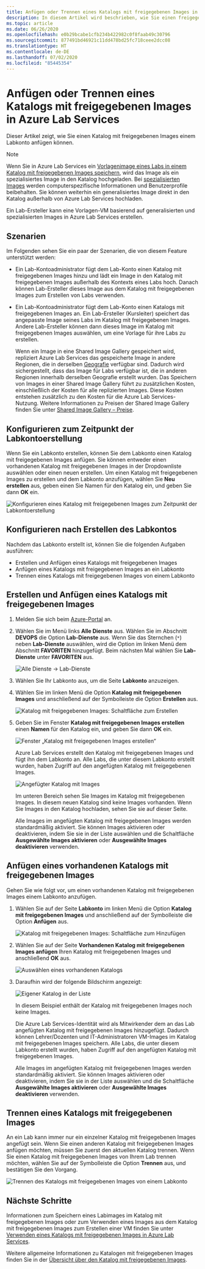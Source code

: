 ```yaml
---
title: Anfügen oder Trennen eines Katalogs mit freigegebenen Images in Azure Lab Services | Microsoft-Dokumentation
description: In diesem Artikel wird beschrieben, wie Sie einen freigegebenen Imagekatalog an ein Classroom-Lab in Azure Lab Services anfügen.
ms.topic: article
ms.date: 06/26/2020
ms.openlocfilehash: e0b29bcabe1cfb234b422982c0f8faab49c30796
ms.sourcegitcommit: 877491bd46921c11dd478bd25fc718ceee2dcc08
ms.translationtype: HT
ms.contentlocale: de-DE
ms.lasthandoff: 07/02/2020
ms.locfileid: "85445354"
---
```

# <a name="attach-or-detach-a-shared-image-gallery-in-azure-lab-services"></a>Anfügen oder Trennen eines Katalogs mit freigegebenen Images in Azure Lab Services
Dieser Artikel zeigt, wie Sie einen Katalog mit freigegebenen Images einem Labkonto anfügen können. 

> [!NOTE]
> Wenn Sie in Azure Lab Services ein [Vorlagenimage eines Labs in einem Katalog mit freigegebenen Images speichern](how-to-use-shared-image-gallery.md#save-an-image-to-the-shared-image-gallery), wird das Image als ein spezialisiertes Image in den Katalog hochgeladen. Bei [spezialisierten Images](https://docs.microsoft.com/azure/virtual-machines/windows/shared-image-galleries#generalized-and-specialized-images) werden computerspezifische Informationen und Benutzerprofile beibehalten. Sie können weiterhin ein generalisiertes Image direkt in den Katalog außerhalb von Azure Lab Services hochladen. 
>
> Ein Lab-Ersteller kann eine Vorlagen-VM basierend auf generalisierten und spezialisierten Images in Azure Lab Services erstellen. 

## <a name="scenarios"></a>Szenarien
Im Folgenden sehen Sie ein paar der Szenarien, die von diesem Feature unterstützt werden: 

- Ein Lab-Kontoadministrator fügt dem Lab-Konto einen Katalog mit freigegebenen Images hinzu und lädt ein Image in den Katalog mit freigegebenen Images außerhalb des Kontexts eines Labs hoch. Danach können Lab-Ersteller dieses Image aus dem Katalog mit freigegebenen Images zum Erstellen von Labs verwenden. 
- Ein Lab-Kontoadministrator fügt dem Lab-Konto einen Katalogs mit freigegebenen Images an. Ein Lab-Ersteller (Kursleiter) speichert das angepasste Image seines Labs im Katalog mit freigegebenen Images. Andere Lab-Ersteller können dann dieses Image im Katalog mit freigegebenen Images auswählen, um eine Vorlage für ihre Labs zu erstellen. 

    Wenn ein Image in eine Shared Image Gallery gespeichert wird, repliziert Azure Lab Services das gespeicherte Image in andere Regionen, die in derselben [Geografie](https://azure.microsoft.com/global-infrastructure/geographies/) verfügbar sind. Dadurch wird sichergestellt, dass das Image für Labs verfügbar ist, die in anderen Regionen innerhalb derselben Geografie erstellt wurden. Das Speichern von Images in einer Shared Image Gallery führt zu zusätzlichen Kosten, einschließlich der Kosten für alle replizierten Images. Diese Kosten entstehen zusätzlich zu den Kosten für die Azure Lab Services-Nutzung. Weitere Informationen zu Preisen der Shared Image Gallery finden Sie unter [Shared Image Gallery – Preise](https://docs.microsoft.com/azure/virtual-machines/windows/shared-image-galleries#billing).

## <a name="configure-at-the-time-of-lab-account-creation"></a>Konfigurieren zum Zeitpunkt der Labkontoerstellung
Wenn Sie ein Labkonto erstellen, können Sie dem Labkonto einen Katalog mit freigegebenen Images anfügen. Sie können entweder einen vorhandenen Katalog mit freigegebenen Images in der Dropdownliste auswählen oder einen neuen erstellen. Um einen Katalog mit freigegebenen Images zu erstellen und dem Labkonto anzufügen, wählen Sie **Neu erstellen** aus, geben einen Sie Namen für den Katalog ein, und geben Sie dann **OK** ein. 

![Konfigurieren eines Katalog mit freigegebenen Images zum Zeitpunkt der Labkontoerstellung](./media/how-to-use-shared-image-gallery/new-lab-account.png)

## <a name="configure-after-the-lab-account-is-created"></a>Konfigurieren nach Erstellen des Labkontos
Nachdem das Labkonto erstellt ist, können Sie die folgenden Aufgaben ausführen:

- Erstellen und Anfügen eines Katalogs mit freigegebenen Images
- Anfügen eines Katalogs mit freigegebenen Images an ein Labkonto
- Trennen eines Katalogs mit freigegebenen Images von einem Labkonto

## <a name="create-and-attach-a-shared-image-gallery"></a>Erstellen und Anfügen eines Katalogs mit freigegebenen Images
1. Melden Sie sich beim [Azure-Portal](https://portal.azure.com) an.
2. Wählen Sie im Menü links **Alle Dienste** aus. Wählen Sie im Abschnitt **DEVOPS** die Option **Lab-Dienste** aus. Wenn Sie das Sternchen (`*`) neben **Lab-Dienste** auswählen, wird die Option im linken Menü dem Abschnitt **FAVORITEN** hinzugefügt. Beim nächsten Mal wählen Sie **Lab-Dienste** unter **FAVORITEN** aus.

    ![Alle Dienste -> Lab-Dienste](./media/tutorial-setup-lab-account/select-lab-accounts-service.png)
3. Wählen Sie Ihr Labkonto aus, um die Seite **Labkonto** anzuzeigen. 
4. Wählen Sie im linken Menü die Option **Katalog mit freigegebenen Images** und anschließend auf der Symbolleiste die Option **Erstellen** aus.  

    ![Katalog mit freigegebenen Images: Schaltfläche zum Erstellen](./media/how-to-use-shared-image-gallery/new-shared-image-gallery-button.png)
5. Geben Sie im Fenster **Katalog mit freigegebenen Images erstellen** einen **Namen** für den Katalog ein, und geben Sie dann **OK** ein. 

    ![Fenster „Katalog mit freigegebenen Images erstellen“](./media/how-to-use-shared-image-gallery/create-shared-image-gallery-window.png)

    Azure Lab Services erstellt den Katalog mit freigegebenen Images und fügt ihn dem Labkonto an. Alle Labs, die unter diesem Labkonto erstellt wurden, haben Zugriff auf den angefügten Katalog mit freigegebenen Images. 

    ![Angefügter Katalog mit Images](./media/how-to-use-shared-image-gallery/image-gallery-in-list.png)

    Im unteren Bereich sehen Sie Images im Katalog mit freigegebenen Images. In diesem neuen Katalog sind keine Images vorhanden. Wenn Sie Images in den Katalog hochladen, sehen Sie sie auf dieser Seite.     

    Alle Images im angefügten Katalog mit freigegebenen Images werden standardmäßig aktiviert. Sie können Images aktivieren oder deaktivieren, indem Sie sie in der Liste auswählen und die Schaltfläche **Ausgewählte Images aktivieren** oder **Ausgewählte Images deaktivieren** verwenden.

## <a name="attach-an-existing-shared-image-gallery"></a>Anfügen eines vorhandenen Katalogs mit freigegebenen Images
Gehen Sie wie folgt vor, um einen vorhandenen Katalog mit freigegebenen Images einem Labkonto anzufügen. 

1. Wählen Sie auf der Seite **Labkonto** im linken Menü die Option **Katalog mit freigegebenen Images** und anschließend auf der Symbolleiste die Option **Anfügen** aus. 

    ![Katalog mit freigegebenen Images: Schaltfläche zum Hinzufügen](./media/how-to-use-shared-image-gallery/sig-attach-button.png)
5. Wählen Sie auf der Seite **Vorhandenen Katalog mit freigegebenen Images anfügen** Ihren Katalog mit freigegebenen Images und anschließend **OK** aus.

    ![Auswählen eines vorhandenen Katalogs](./media/how-to-use-shared-image-gallery/select-image-gallery.png)
6. Daraufhin wird der folgende Bildschirm angezeigt: 

    ![Eigener Katalog in der Liste](./media/how-to-use-shared-image-gallery/my-gallery-in-list.png)
    
    In diesem Beispiel enthält der Katalog mit freigegebenen Images noch keine Images.

    Die Azure Lab Services-Identität wird als Mitwirkender dem an das Lab angefügten Katalog mit freigegebenen Images hinzugefügt. Dadurch können Lehrer/Dozenten und IT-Administratoren VM-Images im Katalog mit freigegebenen Images speichern. Alle Labs, die unter diesem Labkonto erstellt wurden, haben Zugriff auf den angefügten Katalog mit freigegebenen Images. 

    Alle Images im angefügten Katalog mit freigegebenen Images werden standardmäßig aktiviert. Sie können Images aktivieren oder deaktivieren, indem Sie sie in der Liste auswählen und die Schaltfläche **Ausgewählte Images aktivieren** oder **Ausgewählte Images deaktivieren** verwenden. 

## <a name="detach-a-shared-image-gallery"></a>Trennen eines Katalogs mit freigegebenen Images
An ein Lab kann immer nur ein einzelner Katalog mit freigegebenen Images angefügt sein. Wenn Sie einen anderen Katalog mit freigegebenen Images anfügen möchten, müssen Sie zuerst den aktuellen Katalog trennen. Wenn Sie einen Katalog mit freigegebenen Images von Ihrem Lab trennen möchten, wählen Sie auf der Symbolleiste die Option **Trennen** aus, und bestätigen Sie den Vorgang. 

![Trennen des Katalogs mit freigegebenen Images von einem Labkonto](./media/how-to-use-shared-image-gallery/detach.png)

## <a name="next-steps"></a>Nächste Schritte
Informationen zum Speichern eines Labimages im Katalog mit freigegebenen Images oder zum Verwenden eines Images aus dem Katalog mit freigegebenen Images zum Erstellen einer VM finden Sie unter [Verwenden eines Katalogs mit freigegebenen Images in Azure Lab Services](how-to-use-shared-image-gallery.md).

Weitere allgemeine Informationen zu Katalogen mit freigegebenen Images finden Sie in der [Übersicht über den Katalog mit freigegebenen Images](https://docs.microsoft.com/azure/virtual-machines/windows/shared-image-galleries).
